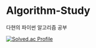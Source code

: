 # Algorithm-Study
다현의 파이썬 알고리즘 공부

[![Solved.ac Profile](http://mazassumnida.wtf/api/generate_badge?boj=dahyun0917)](https://solved.ac/dahyun0917)

